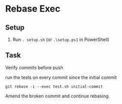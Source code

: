 # Rebase Exec

## Setup

1. Run `. setup.sh` (or `.\setup.ps1` in PowerShell)

## Task

Verify commits before push

run the tests on every commit since the initial commit

`git rebase -i --exec test.sh initial-commit`

Amend the broken commit and continue rebasing.
